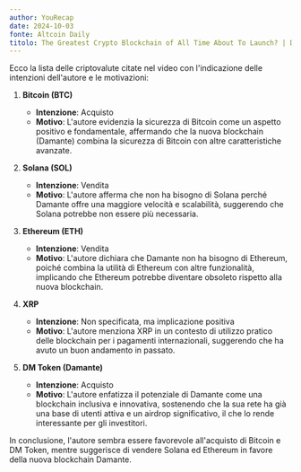 ```yaml
---
author: YouRecap
date: 2024-10-03
fonte: Altcoin Daily
titolo: The Greatest Crypto Blockchain of All Time About To Launch? | Diamante
---
```


Ecco la lista delle criptovalute citate nel video con l'indicazione delle intenzioni dell'autore e le motivazioni:

1. **Bitcoin (BTC)** 
   - **Intenzione**: Acquisto
   - **Motivo**: L'autore evidenzia la sicurezza di Bitcoin come un aspetto positivo e fondamentale, affermando che la nuova blockchain (Damante) combina la sicurezza di Bitcoin con altre caratteristiche avanzate.

2. **Solana (SOL)** 
   - **Intenzione**: Vendita
   - **Motivo**: L'autore afferma che non ha bisogno di Solana perché Damante offre una maggiore velocità e scalabilità, suggerendo che Solana potrebbe non essere più necessaria.

3. **Ethereum (ETH)** 
   - **Intenzione**: Vendita
   - **Motivo**: L'autore dichiara che Damante non ha bisogno di Ethereum, poiché combina la utilità di Ethereum con altre funzionalità, implicando che Ethereum potrebbe diventare obsoleto rispetto alla nuova blockchain.

4. **XRP** 
   - **Intenzione**: Non specificata, ma implicazione positiva
   - **Motivo**: L'autore menziona XRP in un contesto di utilizzo pratico delle blockchain per i pagamenti internazionali, suggerendo che ha avuto un buon andamento in passato.

5. **DM Token (Damante)** 
   - **Intenzione**: Acquisto
   - **Motivo**: L'autore enfatizza il potenziale di Damante come una blockchain inclusiva e innovativa, sostenendo che la sua rete ha già una base di utenti attiva e un airdrop significativo, il che lo rende interessante per gli investitori.

In conclusione, l'autore sembra essere favorevole all'acquisto di Bitcoin e DM Token, mentre suggerisce di vendere Solana ed Ethereum in favore della nuova blockchain Damante.
